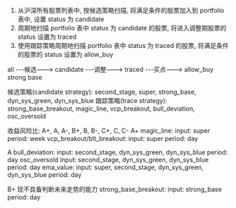
1. 从沪深所有股票列表中, 按候选策略扫描, 将满足条件的股票加入到 portfolio 表中, 设置 status 为 candidate
2. 周期地扫描 portfolio 表中 status 为 candidate 的股票, 将进入调整期股票的 status 设置为 traced
3. 使用跟踪策略周期地扫描 portfolio 表中 status 为 traced 的股票, 将满足条件的股票的 status 设置为 allow_buy

all ---候选---> candidate ---调整---> traced ---买点---> allow_buy
strong base

候选策略(candidate strategy): second_stage, super, strong_base, dyn_sys_green, dyn_sys_blue
跟踪策略(trace strategy): strong_base_breakout, magic_line, vcp_breakout, bull_deviation, osc_oversold

收益风险比: A+, A, A-, B+, B, B-, C+, C, C-
A+
magic_line:
  input: super
  period: week
vcp_breakout/blt_breakout:
  input: super
  period: day

A
bull_deviation:
  input: second_stage, dyn_sys_green, dyn_sys_blue
  period: day
osc_oversold
  input: second_stage, dyn_sys_green, dyn_sys_blue
  period: day
ema_value:
  input: super, second_stage, dyn_sys_green, dyn_sys_blue
  period: day

B+ 现不具备判断未来走势的能力
strong_base_breakout:
  input: strong_base
  period: day



